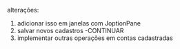 alterações:
1. adicionar isso em janelas com JoptionPane
2. salvar novos cadastros -CONTINUAR
3. implementar outras operações em contas cadastradas

